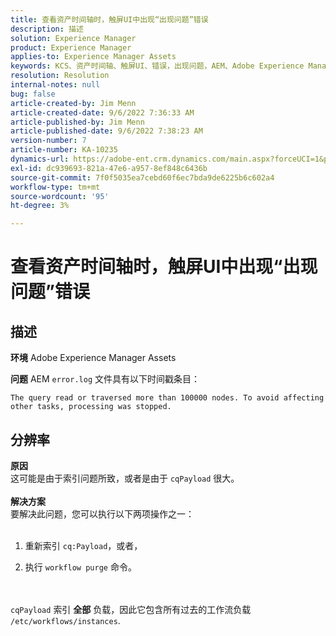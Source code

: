 ```yaml
---
title: 查看资产时间轴时，触屏UI中出现“出现问题”错误
description: 描述
solution: Experience Manager
product: Experience Manager
applies-to: Experience Manager Assets
keywords: KCS、资产时间轴、触屏UI、错误，出现问题，AEM、Adobe Experience Manager、6.3
resolution: Resolution
internal-notes: null
bug: false
article-created-by: Jim Menn
article-created-date: 9/6/2022 7:36:33 AM
article-published-by: Jim Menn
article-published-date: 9/6/2022 7:38:23 AM
version-number: 7
article-number: KA-10235
dynamics-url: https://adobe-ent.crm.dynamics.com/main.aspx?forceUCI=1&pagetype=entityrecord&etn=knowledgearticle&id=8dbc5d9e-b62d-ed11-9db1-0022480866ad
exl-id: dc939693-821a-47e6-a957-8ef848c6436b
source-git-commit: 7f0f5035ea7cebd60f6ec7bda9de6225b6c602a4
workflow-type: tm+mt
source-wordcount: '95'
ht-degree: 3%

---
```


# 查看资产时间轴时，触屏UI中出现“出现问题”错误

## 描述


<b>环境</b>
Adobe Experience Manager Assets

<b>问题</b>
AEM `error.log` 文件具有以下时间戳条目：


```
The query read or traversed more than 100000 nodes. To avoid affecting other tasks, processing was stopped.
```



## 分辨率

<b>原因</b><br>这可能是由于索引问题所致，或者是由于 `cqPayload` 很大。 <br> <br><b>解决方案</b><br>要解决此问题，您可以执行以下两项操作之一： <br> <br>
1. 重新索引 `cq:Payload`，或者，


2. 执行 `workflow purge` 命令。

<br> <br>`cqPayload` 索引 <b>全部</b> 负载，因此它包含所有过去的工作流负载 `/etc/workflows/instances`.
